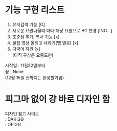 # 기능 구현 리스트

1. 유저검색 기능 [O] <br />
2. 새로운 요원나올때 마다 해당 요원으로 BG 변경 [ING...] <br />
3. 조준점 추가, 복사 기능 [x] <br />
5. 꿀팁 영상 올리고 내리기(맵 별로) [x] <br /> 
6. 다국어 지원 [x] <br />
(아직 구상은 요종도만) <br />

시작일 : 11월22일부터 <br />
끝 : None <br />
(12월 15일 전까지는 완성할거임)

# 피그마 없이 걍 바로 디자인 함 
디자인 참고 사이트 <br /> 
: DAK.GG <br />
: OP.GG <br />
